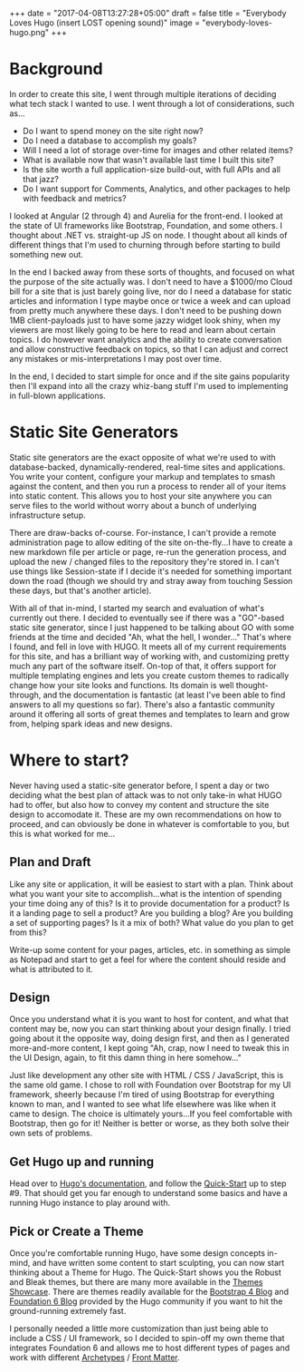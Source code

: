+++
date = "2017-04-08T13:27:28+05:00"
draft = false
title = "Everybody Loves Hugo (insert LOST opening sound)"
image = "everybody-loves-hugo.png"
+++

# Background

In order to create this site, I went through multiple iterations of deciding what tech stack I wanted to use. I went through a lot of considerations, such as...

* Do I want to spend money on the site right now?
* Do I need a database to accomplish my goals?
* Will I need a lot of storage over-time for images and other related items?
* What is available now that wasn't available last time I built this site?
* Is the site worth a full application-size build-out, with full APIs and all that jazz?
* Do I want support for Comments, Analytics, and other packages to help with feedback and metrics?

I looked at Angular (2 through 4) and Aurelia for the front-end. I looked at the state of UI frameworks like Bootstrap, Foundation, and some others. I thought about .NET vs. straight-up JS on node. I thought about all kinds of different things that I'm used to churning through before starting to build something new out.

In the end I backed away from these sorts of thoughts, and focused on what the purpose of the site actually was. I don't need to have a $1000/mo Cloud bill for a site that is just barely going live, nor do I need a database for static articles and information I type maybe once or twice a week and can upload from pretty much anywhere these days. I don't need to be pushing down 1MB client-payloads just to have some jazzy widget look shiny, when my viewers are most likely going to be here to read and learn about certain topics. I do however want analytics and the ability to create conversation and allow constructive feedback on topics, so that I can adjust and correct any mistakes or mis-interpretations I may post over time.

In the end, I decided to start simple for once and if the site gains popularity then I'll expand into all the crazy whiz-bang stuff I'm used to implementing in full-blown applications.

# Static Site Generators

Static site generators are the exact opposite of what we're used to with database-backed, dynamically-rendered, real-time sites and applications. You write your content, configure your markup and templates to smash against the content, and then you run a process to render all of your items into static content. This allows you to host your site anywhere you can serve files to the world without worry about a bunch of underlying infrastructure setup.

There are draw-backs of-course. For-instance, I can't provide a remote administration page to allow editing of the site on-the-fly...I have to create a new markdown file per article or page, re-run the generation process, and upload the new / changed files to the repository they're stored in. I can't use things like Session-state if I decide it's needed for something important down the road (though we should try and stray away from touching Session these days, but that's another article).

With all of that in-mind, I started my search and evaluation of what's currently out there. I decided to eventually see if there was a "GO"-based static site generator, since I just happened to be talking about GO with some friends at the time and decided "Ah, what the hell, I wonder..." That's where I found, and fell in love with HUGO. It meets all of my current requirements for this site, and has a brilliant way of working with, and customizing pretty much any part of the software itself. On-top of that, it offers support for multiple templating engines and lets you create custom themes to radically change how your site looks and functions. Its domain is well thought-through, and the documentation is fantastic (at least I've been able to find answers to all my questions so far). There's also a fantastic community around it offering all sorts of great themes and templates to learn and grow from, helping spark ideas and new designs.

# Where to start?

Never having used a static-site generator before, I spent a day or two deciding what the best plan of attack was to not only take-in what HUGO had to offer, but also how to convey my content and structure the site design to accomodate it. These are my own recommendations on how to proceed, and can obviously be done in whatever is comfortable to you, but this is what worked for me...

## Plan and Draft

Like any site or application, it will be easiest to start with a plan. Think about what you want your site to accomplish...what is the intention of spending your time doing any of this? Is it to provide documentation for a product? Is it a landing page to sell a product? Are you building a blog? Are you building a set of supporting pages? Is it a mix of both? What value do you plan to get from this?

Write-up some content for your pages, articles, etc. in something as simple as Notepad and start to get a feel for where the content should reside and what is attributed to it.

## Design

Once you understand what it is you want to host for content, and what that content may be, now you can start thinking about your design finally. I tried going about it the opposite way, doing design first, and then as I generated more-and-more content, I kept going "Ah, crap, now I need to tweak this in the UI Design, again, to fit this damn thing in here somehow..."

Just like development any other site with HTML / CSS / JavaScript, this is the same old game. I chose to roll with Foundation over Bootstrap for my UI framework, sheerly because I'm tired of using Bootstrap for everything known to man, and I wanted to see what life elsewhere was like when it came to design. The choice is ultimately yours...If you feel comfortable with Bootstrap, then go for it! Neither is better or worse, as they both solve their own sets of problems.

## Get Hugo up and running

Head over to [Hugo's documentation](https://gohugo.io/overview/introduction/), and follow the [Quick-Start](https://gohugo.io/overview/quickstart/) up to step #9. That should get you far enough to understand some basics and have a running Hugo instance to play around with.

## Pick or Create a Theme

Once you're comfortable running Hugo, have some design concepts in-mind, and have written some content to start sculpting, you can now start thinking about a Theme for Hugo. The Quick-Start shows you the Robust and Bleak themes, but there are many more available in the [Themes Showcase](http://themes.gohugo.io/). There are themes readily available for the [Bootstrap 4 Blog](http://themes.gohugo.io/hugo-theme-bootstrap4-blog/) and [Foundation 6 Blog](http://themes.gohugo.io/hugo-theme-foundation6/) provided by the Hugo community if you want to hit the ground-running extremely fast.

I personally needed a little more customization than just being able to include a CSS / UI framework, so I decided to spin-off my own theme that integrates Foundation 6 and allows me to host different types of pages and work with different [Archetypes](https://gohugo.io/content/archetypes/) / [Front Matter](https://gohugo.io/content/front-matter/).


